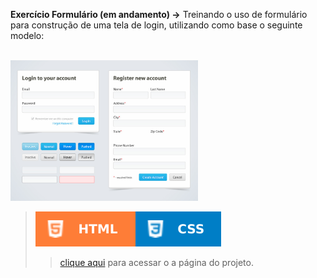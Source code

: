 **Exercício Formulário (em andamento) →** Treinando o uso de formulário para construção de uma tela de login, utilizando como base o seguinte modelo:
 
 <br/>
 
 <img src="images/modelo-formulario.jpg" width="300px"> 
 
 <br/>

> ![](../../images/html.svg)![](../../images/css.svg)
>> [clique aqui](https://aleretamero.github.io/faculdade/desenvolvimento-para-internet/ex003/) para acessar o a página do projeto.